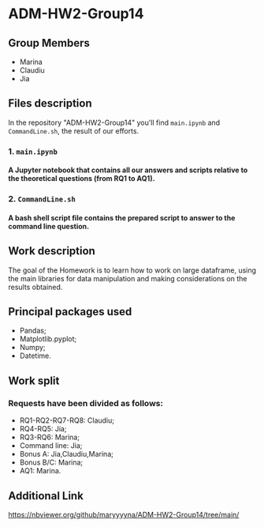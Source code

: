 # ADM-HW2-Group14

## Group Members
* Marina
* Claudiu 
* Jia 

## Files description
In the repository  "ADM-HW2-Group14" you'll find `main.ipynb` and `CommandLine.sh`, the result of our efforts.

### 1. `main.ipynb`

#### A Jupyter notebook that contains all our answers and scripts relative to the theoretical questions (from RQ1 to AQ1). 

### 2. `CommandLine.sh`

#### A bash shell script file contains the prepared script to answer to the command line question.

## Work description
The goal of the Homework is to learn how to work on large dataframe, using the main libraries for data manipulation and making considerations on the results obtained.

## Principal packages used
* Pandas;
* Matplotlib.pyplot;
* Numpy;
* Datetime.

## Work split
### Requests have been divided as follows: 
* RQ1-RQ2-RQ7-RQ8: Claudiu; 
* RQ4-RQ5: Jia;
* RQ3-RQ6: Marina;
* Command line: Jia;
* Bonus A: Jia,Claudiu,Marina; 
* Bonus B/C: Marina; 
* AQ1: Marina.

## Additional Link
https://nbviewer.org/github/maryyyyna/ADM-HW2-Group14/tree/main/
